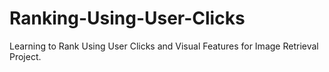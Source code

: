 # Ranking-Using-User-Clicks
Learning to Rank Using User Clicks and Visual Features for Image Retrieval Project. 
